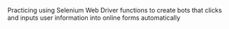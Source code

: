 Practicing using Selenium Web Driver functions to create bots that clicks and inputs user information
into online forms automatically 